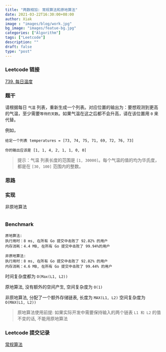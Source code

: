 ```yaml
---
title: "两数相加: 常规算法和原地算法"
date: 2021-03-22T16:30:00+08:00
author: Xiak
image : "images/blog/work.jpg"
bg_image: "images/featue-bg.jpg"
categories: ["Algorithm"]
tags: ["Leetcode"]
description: ""
draft: false
type: "post"
---
```


### Leetcode 链接

[739. 每日温度](https://leetcode-cn.com/problems/daily-temperatures/)

### 题干
请根据每日 `气温` 列表，重新生成一个列表。对应位置的输出为：要想观测到更高的气温，至少需要`等待的天数`。如果气温在这之后都不会升高，请在该位置用 `0` 来代替。

例如，
```
给定一个列表 temperatures = [73, 74, 75, 71, 69, 72, 76, 73]

你的输出应该是 [1, 1, 4, 2, 1, 1, 0, 0]
```


> 提示：气温 列表长度的范围是 `[1, 30000]`。每个气温的值的均为华氏度，都是在 `[30, 100]` 范围内的整数。

### 思路

### 实现

非原地算法
```golang

```

### Benchmark 
```
原地算法:
执行用时：8 ms, 在所有 Go 提交中击败了 92.82% 的用户
内存消耗：4.4 MB, 在所有 Go 提交中击败了 99.94%的用户

非原地算法:
执行用时：8 ms, 在所有 Go 提交中击败了 92.82% 的用户
内存消耗：4.6 MB, 在所有 Go 提交中击败了 99.44% 的用户
```
时间复杂度都为 `O(Max(L1, L2))`

原地算法, 没有额外的空间产生, 空间复杂度为 `O(1)`

非原地算法, 分配了一个额外存储链表, 长度为 `MAX(L1, L2)` 空间复杂度为 `O(MAX(L1, L2))`

> 原地算法使用前提: 如果实际开发中需要保持输入的两个链表 `L1 和 L2` 的值不变的话, 不能用原地算法

### Leetcode 提交记录

[常规算法](https://leetcode-cn.com/submissions/detail/158329734/)


